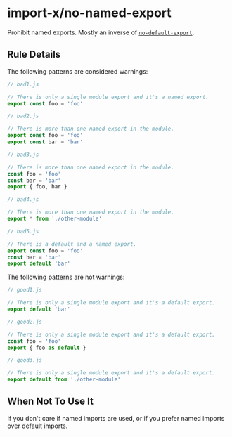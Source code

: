 # import-x/no-named-export

<!-- end auto-generated rule header -->

Prohibit named exports. Mostly an inverse of [`no-default-export`].

[`no-default-export`]: ./no-default-export.md

## Rule Details

The following patterns are considered warnings:

```javascript
// bad1.js

// There is only a single module export and it's a named export.
export const foo = 'foo'
```

```javascript
// bad2.js

// There is more than one named export in the module.
export const foo = 'foo'
export const bar = 'bar'
```

```javascript
// bad3.js

// There is more than one named export in the module.
const foo = 'foo'
const bar = 'bar'
export { foo, bar }
```

```javascript
// bad4.js

// There is more than one named export in the module.
export * from './other-module'
```

```javascript
// bad5.js

// There is a default and a named export.
export const foo = 'foo'
const bar = 'bar'
export default 'bar'
```

The following patterns are not warnings:

```javascript
// good1.js

// There is only a single module export and it's a default export.
export default 'bar'
```

```javascript
// good2.js

// There is only a single module export and it's a default export.
const foo = 'foo'
export { foo as default }
```

```javascript
// good3.js

// There is only a single module export and it's a default export.
export default from './other-module'
```

## When Not To Use It

If you don't care if named imports are used, or if you prefer named imports over default imports.
